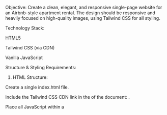 Objective: Create a clean, elegant, and responsive single-page website for an Airbnb-style apartment rental. The design should be responsive and heavily focused on high-quality images, using Tailwind CSS for all styling.

Technology Stack:

HTML5

Tailwind CSS (via CDN)

Vanilla JavaScript

Structure & Styling Requirements:

1. HTML Structure:

Create a single index.html file.

Include the Tailwind CSS CDN link in the <head> of the document: <script src="https://cdn.tailwindcss.com"></script>.

Place all JavaScript within a <script> block before the closing </body> tag.

The main structure should consist of a <header>, a <main>, and a <footer>.

2. Tailwind CSS Styling:

General: Use utility classes for a soft off-white background (bg-gray-50), a deep charcoal for text (text-gray-800), and a subtle accent color of your choice (e.g., text-teal-500, bg-teal-500). Use spacing classes like p-16 or my-12.

Hero Section (<header>):

Use classes like h-screen w-full relative for the full-screen container.

Use a background image class or inline style with bg-cover bg-center.

For the navigation bar, use bg-opacity-40 on a background color class to create the transparency effect (e.g., bg-white bg-opacity-40).

Center the call-to-action button using Flexbox classes (flex items-center justify-center).

Adventures Section:

Use CSS Grid classes like grid grid-cols-1 md:grid-cols-2 lg:grid-cols-3 gap-8 for a responsive card layout.

Use rounded-lg shadow-lg overflow-hidden for card styling.

Apartment Carousel Section:

Create a container with relative positioning.

Use classes for a full-width image and positioning for navigation buttons (absolute inset-y-0 left-0 and absolute inset-y-0 right-0).

Use object-cover on all image elements.

Booking Section:

Create a simple container using spacing and background classes.

Use text-center for alignment and p-8 for padding.

3. JavaScript Functionality:

Image Carousel:

Write a script that handles the carousel functionality.

Implement event listeners for the "Previous" and "Next" buttons to change the active image. The images should be a simple array.

Smooth Scrolling:

Add a script to enable smooth scrolling when clicking on navigation links that point to different sections (e.g., #adventures-section).

4. Placeholder Content:

Images: Use placeholder image URLs (e.g., https://picsum.photos/1920/1080?random=1).

Text:

Hero button: "Find Your Next Adventure"

Adventures: "Blue Hole," "Dunn's River Falls," "Chukka Park Rides" with a one-sentence description for each.

Booking section: "Book Your Stay," and the placeholder <div> with ID stripe-payment-form-container.

Final Instruction to Copilot:
"Generate the complete, single index.html file with the Tailwind CSS CDN link and the JavaScript embedded. Use appropriate Tailwind classes for all styling. Add clear comments to explain each section of the code."